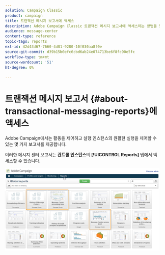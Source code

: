 ```yaml
---
solution: Campaign Classic
product: campaign
title: 트랜잭션 메시지 보고서에 액세스
description: Adobe Campaign Classic 트랜잭션 메시지 보고서에 액세스하는 방법을 알아봅니다.
audience: message-center
content-type: reference
topic-tags: reports
exl-id: 42d43d67-7660-4d81-9280-10f030aa8f0e
source-git-commit: d39b15b0efc6cbd6ab24e074713be6f8fc90e5fc
workflow-type: tm+mt
source-wordcount: '51'
ht-degree: 0%

---
```


# 트랜잭션 메시지 보고서 {#about-transactional-messaging-reports}에 액세스

Adobe Campaign에서는 활동을 제어하고 실행 인스턴스의 원활한 실행을 제어할 수 있는 몇 가지 보고서를 제공합니다.

이러한 메시지 센터 보고서는 **컨트롤 인스턴스**&#x200B;의 **[!UICONTROL Reports]** 탭에서 액세스할 수 있습니다.

![](assets/messagecenter_reporting_002.png)
